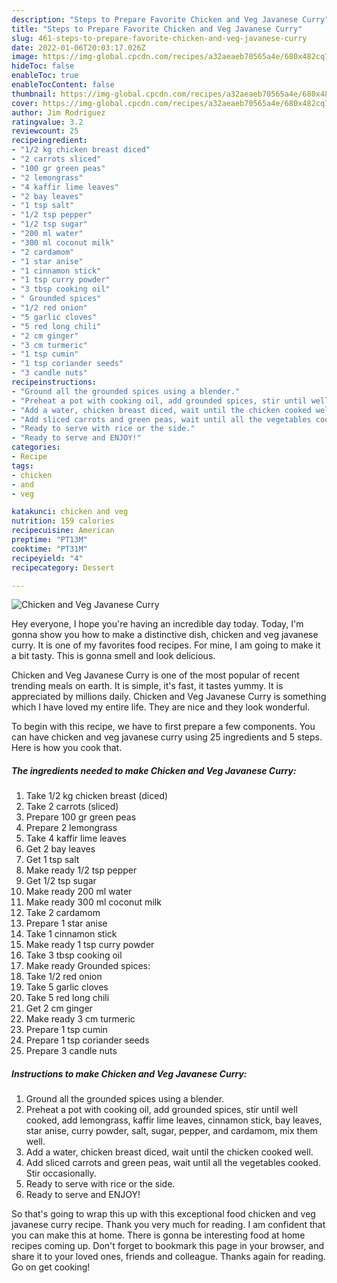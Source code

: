 ```yaml
---
description: "Steps to Prepare Favorite Chicken and Veg Javanese Curry"
title: "Steps to Prepare Favorite Chicken and Veg Javanese Curry"
slug: 461-steps-to-prepare-favorite-chicken-and-veg-javanese-curry
date: 2022-01-06T20:03:17.026Z
image: https://img-global.cpcdn.com/recipes/a32aeaeb70565a4e/680x482cq70/chicken-and-veg-javanese-curry-recipe-main-photo.jpg
hideToc: false
enableToc: true
enableTocContent: false
thumbnail: https://img-global.cpcdn.com/recipes/a32aeaeb70565a4e/680x482cq70/chicken-and-veg-javanese-curry-recipe-main-photo.jpg
cover: https://img-global.cpcdn.com/recipes/a32aeaeb70565a4e/680x482cq70/chicken-and-veg-javanese-curry-recipe-main-photo.jpg
author: Jim Rodriguez
ratingvalue: 3.2
reviewcount: 25
recipeingredient:
- "1/2 kg chicken breast diced"
- "2 carrots sliced"
- "100 gr green peas"
- "2 lemongrass"
- "4 kaffir lime leaves"
- "2 bay leaves"
- "1 tsp salt"
- "1/2 tsp pepper"
- "1/2 tsp sugar"
- "200 ml water"
- "300 ml coconut milk"
- "2 cardamom"
- "1 star anise"
- "1 cinnamon stick"
- "1 tsp curry powder"
- "3 tbsp cooking oil"
- " Grounded spices"
- "1/2 red onion"
- "5 garlic cloves"
- "5 red long chili"
- "2 cm ginger"
- "3 cm turmeric"
- "1 tsp cumin"
- "1 tsp coriander seeds"
- "3 candle nuts"
recipeinstructions:
- "Ground all the grounded spices using a blender."
- "Preheat a pot with cooking oil, add grounded spices, stir until well cooked, add lemongrass, kaffir lime leaves, cinnamon stick, bay leaves, star anise, curry powder, salt, sugar, pepper, and cardamom, mix them well."
- "Add a water, chicken breast diced, wait until the chicken cooked well."
- "Add sliced carrots and green peas, wait until all the vegetables cooked. Stir occasionally."
- "Ready to serve with rice or the side."
- "Ready to serve and ENJOY!"
categories:
- Recipe
tags:
- chicken
- and
- veg

katakunci: chicken and veg 
nutrition: 159 calories
recipecuisine: American
preptime: "PT13M"
cooktime: "PT31M"
recipeyield: "4"
recipecategory: Dessert

---
```



![Chicken and Veg Javanese Curry](https://img-global.cpcdn.com/recipes/a32aeaeb70565a4e/680x482cq70/chicken-and-veg-javanese-curry-recipe-main-photo.jpg)

Hey everyone, I hope you're having an incredible day today. Today, I'm gonna show you how to make a distinctive dish, chicken and veg javanese curry. It is one of my favorites food recipes. For mine, I am going to make it a bit tasty. This is gonna smell and look delicious.

Chicken and Veg Javanese Curry is one of the most popular of recent trending meals on earth. It is simple, it's fast, it tastes yummy. It is appreciated by millions daily. Chicken and Veg Javanese Curry is something which I have loved my entire life. They are nice and they look wonderful.




To begin with this recipe, we have to first prepare a few components. You can have chicken and veg javanese curry using 25 ingredients and 5 steps. Here is how you cook that.

<!--inarticleads1-->

##### The ingredients needed to make Chicken and Veg Javanese Curry:

1. Take 1/2 kg chicken breast (diced)
1. Take 2 carrots (sliced)
1. Prepare 100 gr green peas
1. Prepare 2 lemongrass
1. Take 4 kaffir lime leaves
1. Get 2 bay leaves
1. Get 1 tsp salt
1. Make ready 1/2 tsp pepper
1. Get 1/2 tsp sugar
1. Make ready 200 ml water
1. Make ready 300 ml coconut milk
1. Take 2 cardamom
1. Prepare 1 star anise
1. Take 1 cinnamon stick
1. Make ready 1 tsp curry powder
1. Take 3 tbsp cooking oil
1. Make ready  Grounded spices:
1. Take 1/2 red onion
1. Take 5 garlic cloves
1. Take 5 red long chili
1. Get 2 cm ginger
1. Make ready 3 cm turmeric
1. Prepare 1 tsp cumin
1. Prepare 1 tsp coriander seeds
1. Prepare 3 candle nuts




<!--inarticleads2-->

##### Instructions to make Chicken and Veg Javanese Curry:

1. Ground all the grounded spices using a blender.
1. Preheat a pot with cooking oil, add grounded spices, stir until well cooked, add lemongrass, kaffir lime leaves, cinnamon stick, bay leaves, star anise, curry powder, salt, sugar, pepper, and cardamom, mix them well.
1. Add a water, chicken breast diced, wait until the chicken cooked well.
1. Add sliced carrots and green peas, wait until all the vegetables cooked. Stir occasionally.
1. Ready to serve with rice or the side.
1. Ready to serve and ENJOY!



So that's going to wrap this up with this exceptional food chicken and veg javanese curry recipe. Thank you very much for reading. I am confident that you can make this at home. There is gonna be interesting food at home recipes coming up. Don't forget to bookmark this page in your browser, and share it to your loved ones, friends and colleague. Thanks again for reading. Go on get cooking!
